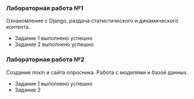 ### Лабораторная работа №1

Ознакомление с Django, раздача статистического и динамического контента.

- Задание 1 выполнено успешно
- Задание 2 выполнено успешно


### Лабораторная работа №2

Создание mixin и сайта опросника. Работа с моделями и базой данных.

- Задание 1 выполнено успешно
- Задание 2

